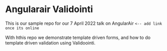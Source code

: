 # Angularair Validointi

This is our sample repo for our 7 April 2022 talk on AngularAir `<-- add link once its online` 

With hthis repo we demonstrate template driven forms, and how to do template driven validation using Validoointi.


